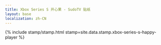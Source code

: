 ```yaml
---
title: Xbox Series S 开心果 - SudoTV 贴纸
layout: base
localization: zh-CN
---
```


{% include stamp/stamp.html
    stamp=site.data.stamp.xbox-series-s-happy-player
%}